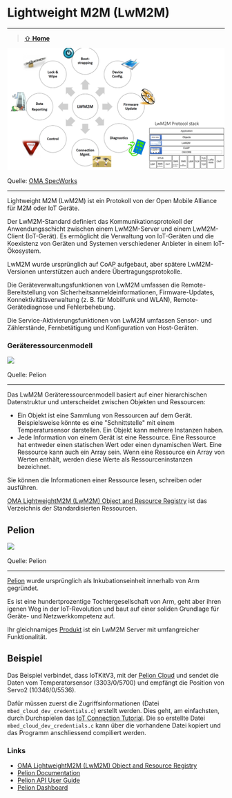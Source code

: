 # Lightweight M2M (LwM2M)
***

> [⇧ **Home**](https://github.com/iotkitv3/intro)

![](images/lwm2m.png) 

Quelle: [OMA SpecWorks](https://omaspecworks.org/what-is-oma-specworks/iot/lightweight-m2m-lwm2m/)

- - - 

Lightweight M2M (LwM2M) ist ein Protokoll von der Open Mobile Alliance für M2M oder IoT Geräte.

Der LwM2M-Standard definiert das Kommunikationsprotokoll der Anwendungsschicht zwischen einem LwM2M-Server und einem LwM2M-Client (IoT-Gerät). Es ermöglicht die Verwaltung von IoT-Geräten und die Koexistenz von Geräten und Systemen verschiedener Anbieter in einem IoT-Ökosystem.

LwM2M wurde ursprünglich auf CoAP aufgebaut, aber spätere LwM2M-Versionen unterstützen auch andere Übertragungsprotokolle.

Die Geräteverwaltungsfunktionen von LwM2M umfassen die Remote-Bereitstellung von Sicherheitsanmeldeinformationen, Firmware-Updates, Konnektivitätsverwaltung (z. B. für Mobilfunk und WLAN), Remote-Gerätediagnose und Fehlerbehebung.

Die Service-Aktivierungsfunktionen von LwM2M umfassen Sensor- und Zählerstände, Fernbetätigung und Konfiguration von Host-Geräten.

### Geräteressourcenmodell

![](https://developer.pelion.com/docs/device-management/current/resources/images/LwM2M_model.png)

Quelle: Pelion

- - -
Das LwM2M Geräteressourcenmodell basiert auf einer hierarchischen Datenstruktur und unterscheidet zwischen Objekten und Ressourcen:
* Ein Objekt ist eine Sammlung von Ressourcen auf dem Gerät. Beispielsweise könnte es eine "Schnittstelle" mit einem Temperatursensor darstellen. Ein Objekt kann mehrere Instanzen haben.
* Jede Information von einem Gerät ist eine Ressource. Eine Ressource hat entweder einen statischen Wert oder einen dynamischen Wert. Eine Ressource kann auch ein Array sein. Wenn eine Ressource ein Array von Werten enthält, werden diese Werte als Ressourceninstanzen bezeichnet.

Sie können die Informationen einer Ressource lesen, schreiben oder ausführen.

[OMA LightweightM2M (LwM2M) Object and Resource Registry](http://openmobilealliance.org/wp/OMNA/LwM2M/LwM2MRegistry.html) ist das Verzeichnis der Standardisierten Ressourcen.

## Pelion

![](https://developer.pelion.com/docs/device-management/current/welcome/images/pelion-architecture.png)

Quelle: Pelion
- - -

[Pelion](https://pelion.com/) wurde ursprünglich als Inkubationseinheit innerhalb von Arm gegründet. 

Es ist eine hundertprozentige Tochtergesellschaft von Arm, geht aber ihren igenen Weg in der IoT-Revolution und baut auf einer soliden Grundlage für Geräte- und Netzwerkkompetenz auf.

Ihr gleichnamiges [Produkt](https://pelion.com/blog/education/a-brief-history-of-iot-and-pelions-journey/) ist ein LwM2M Server mit umfangreicher Funktionalität.

## Beispiel

Das Beispiel verbindet, dass IoTKitV3, mit der [Pelion Cloud](https://portal.mbedcloud.com/) und sendet die Daten vom Temperatorsensor (3303/0/5700) und empfängt die Position von Servo2 (10346/0/5536).

Dafür müssen zuerst die Zugriffsinformationen (Datei `mbed_cloud_dev_credentials.c`) erstellt werden. Dies geht, am einfachsten, durch Durchspielen das [IoT Connection Tutorial](https://developer.pelion.com/guides/connect-device-to-pelion/). Die so erstellte Datei `mbed_cloud_dev_credentials.c` kann über die vorhandene Datei kopiert und das Programm anschliessend compiliert werden.

### Links

* [OMA LightweightM2M (LwM2M) Object and Resource Registry](http://openmobilealliance.org/wp/OMNA/LwM2M/LwM2MRegistry.html)
* [Pelion Documentation](https://developer.pelion.com/docs/)
* [Pelion API User Guide](https://developer.pelion.com/docs/connectivity/API/Intro/Introduction.htm)
* [Pelion Dashboard](https://portal.mbedcloud.com/)